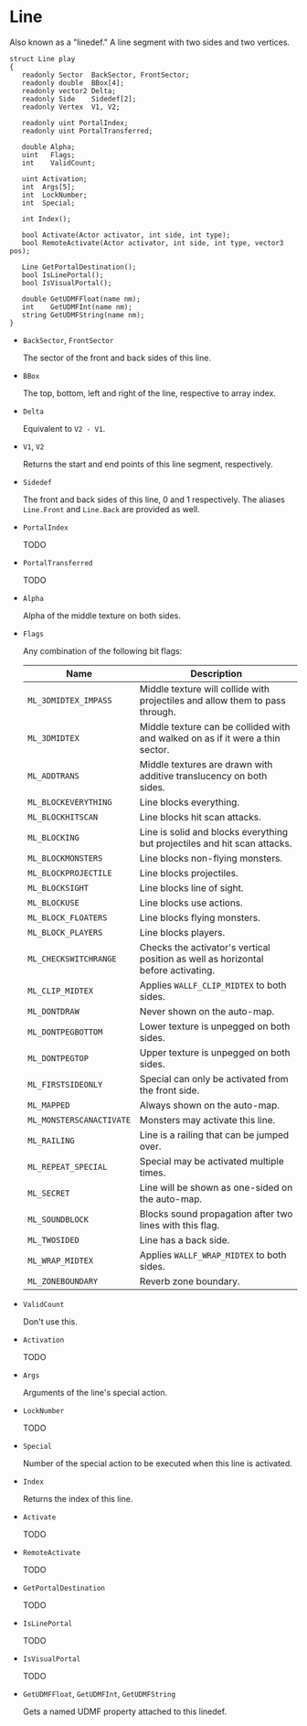 # Line

Also known as a "linedef." A line segment with two sides and two vertices.

```
struct Line play
{
   readonly Sector  BackSector, FrontSector;
   readonly double  BBox[4];
   readonly vector2 Delta;
   readonly Side    Sidedef[2];
   readonly Vertex  V1, V2;

   readonly uint PortalIndex;
   readonly uint PortalTransferred;

   double Alpha;
   uint   Flags;
   int    ValidCount;

   uint Activation;
   int  Args[5];
   int  LockNumber;
   int  Special;

   int Index();

   bool Activate(Actor activator, int side, int type);
   bool RemoteActivate(Actor activator, int side, int type, vector3 pos);

   Line GetPortalDestination();
   bool IsLinePortal();
   bool IsVisualPortal();

   double GetUDMFFloat(name nm);
   int    GetUDMFInt(name nm);
   string GetUDMFString(name nm);
}
```

- `BackSector`, `FrontSector`

   The sector of the front and back sides of this line.

- `BBox`

   The top, bottom, left and right of the line, respective to array index.

- `Delta`

   Equivalent to `V2 - V1`.

- `V1`, `V2`

   Returns the start and end points of this line segment, respectively.

- `Sidedef`

   The front and back sides of this line, 0 and 1 respectively. The aliases `Line.Front` and `Line.Back` are provided as well.

- `PortalIndex`

   TODO

- `PortalTransferred`

   TODO

- `Alpha`

   Alpha of the middle texture on both sides.

- `Flags`

   Any combination of the following bit flags:

   | Name                     | Description                                                                       |
   | ----                     | -----------                                                                       |
   | `ML_3DMIDTEX_IMPASS`     | Middle texture will collide with projectiles and allow them to pass through.      |
   | `ML_3DMIDTEX`            | Middle texture can be collided with and walked on as if it were a thin sector.    |
   | `ML_ADDTRANS`            | Middle textures are drawn with additive translucency on both sides.               |
   | `ML_BLOCKEVERYTHING`     | Line blocks everything.                                                           |
   | `ML_BLOCKHITSCAN`        | Line blocks hit scan attacks.                                                     |
   | `ML_BLOCKING`            | Line is solid and blocks everything but projectiles and hit scan attacks.         |
   | `ML_BLOCKMONSTERS`       | Line blocks non-flying monsters.                                                  |
   | `ML_BLOCKPROJECTILE`     | Line blocks projectiles.                                                          |
   | `ML_BLOCKSIGHT`          | Line blocks line of sight.                                                        |
   | `ML_BLOCKUSE`            | Line blocks use actions.                                                          |
   | `ML_BLOCK_FLOATERS`      | Line blocks flying monsters.                                                      |
   | `ML_BLOCK_PLAYERS`       | Line blocks players.                                                              |
   | `ML_CHECKSWITCHRANGE`    | Checks the activator's vertical position as well as horizontal before activating. |
   | `ML_CLIP_MIDTEX`         | Applies `WALLF_CLIP_MIDTEX` to both sides.                                        |
   | `ML_DONTDRAW`            | Never shown on the auto-map.                                                      |
   | `ML_DONTPEGBOTTOM`       | Lower texture is unpegged on both sides.                                          |
   | `ML_DONTPEGTOP`          | Upper texture is unpegged on both sides.                                          |
   | `ML_FIRSTSIDEONLY`       | Special can only be activated from the front side.                                |
   | `ML_MAPPED`              | Always shown on the auto-map.                                                     |
   | `ML_MONSTERSCANACTIVATE` | Monsters may activate this line.                                                  |
   | `ML_RAILING`             | Line is a railing that can be jumped over.                                        |
   | `ML_REPEAT_SPECIAL`      | Special may be activated multiple times.                                          |
   | `ML_SECRET`              | Line will be shown as one-sided on the auto-map.                                  |
   | `ML_SOUNDBLOCK`          | Blocks sound propagation after two lines with this flag.                          |
   | `ML_TWOSIDED`            | Line has a back side.                                                             |
   | `ML_WRAP_MIDTEX`         | Applies `WALLF_WRAP_MIDTEX` to both sides.                                        |
   | `ML_ZONEBOUNDARY`        | Reverb zone boundary.                                                             |

- `ValidCount`

   Don't use this.

- `Activation`

   TODO

- `Args`

   Arguments of the line's special action.

- `LockNumber`

   TODO

- `Special`

   Number of the special action to be executed when this line is activated.

- `Index`

   Returns the index of this line.

- `Activate`

   TODO

- `RemoteActivate`

   TODO

- `GetPortalDestination`

   TODO

- `IsLinePortal`

   TODO

- `IsVisualPortal`

   TODO

- `GetUDMFFloat`, `GetUDMFInt`, `GetUDMFString`

   Gets a named UDMF property attached to this linedef.

<!-- EOF -->
